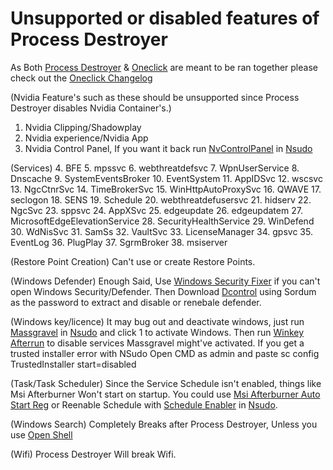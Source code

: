 # Unsupported or disabled features of Process Destroyer

As Both [Process Destroyer](https://github.com/QuakedK/Process-Destroyer/releases/download/Tweaker/Process-Destroyer-V1.5.bat) & [Oneclick](https://github.com/QuakedK/Oneclick) are meant to be ran together please check out the [Oneclick Changelog](https://github.com/QuakedK/Oneclick/blob/main/Unsupported%20Features.md)

(Nvidia Feature's such as these should be unsupported since Process Destroyer disables Nvidia Container's.)
1. Nvidia Clipping/Shadowplay
2. Nvidia experience/Nvidia App
3. Nvidia Control Panel, If you want it back run [NvControlPanel](https://github.com/QuakedK/Downloads/blob/main/NvControlPanel.bat) in [Nsudo](https://github.com/QuakedK/Downloads/blob/main/NSudoLG.exe)

(Services)
4. BFE
5. mpssvc
6. webthreatdefsvc
7. WpnUserService
8. Dnscache
9. SystemEventsBroker
10. EventSystem
11. AppIDSvc
12. wscsvc
13. NgcCtnrSvc 
14. TimeBrokerSvc
15. WinHttpAutoProxySvc
16. QWAVE
17. seclogon
18. SENS
19. Schedule
20. webthreatdefusersvc
21. hidserv
22. NgcSvc
23. sppsvc
24. AppXSvc
25. edgeupdate
26. edgeupdatem
27. MicrosoftEdgeElevationService
28. SecurityHealthService
29. WinDefend
30. WdNisSvc
31. SamSs
32. VaultSvc
33. LicenseManager
34. gpsvc
35. EventLog 
36. PlugPlay
37. SgrmBroker
38. msiserver 

(Restore Point Creation)
Can't use or create Restore Points.

(Windows Defender)
Enough Said, Use [Windows Security Fixer](https://github.com/QuakedK/Downloads/blob/main/Windows%20Security%20Fixer.bat) if you can't open Windows Security/Defender. Then Download [Dcontrol](https://github.com/QuakedK/Downloads/blob/main/Dcontrol.rar) using Sordum as the password to extract and disable or renebale defender.

(Windows key/licence)
It may bug out and deactivate windows, just run [Massgravel](https://github.com/QuakedK/Downloads/blob/main/Free%20Windows%20Key.bat) in [Nsudo](https://github.com/QuakedK/Downloads/blob/main/NSudoLG.exe) and click 1 to activate Windows. Then run [Winkey Afterrun](https://github.com/QuakedK/Downloads/blob/main/Winkey%20Afterrun.bat) to disable services Massgravel might've activated.
If you get a trusted installer error with NSudo Open CMD as admin and paste sc config TrustedInstaller start=disabled

(Task/Task Scheduler)
Since the Service Schedule isn't enabled, things like Msi Afterburner Won't start on startup. You could use [Msi Afterburner Auto Start Reg](https://github.com/QuakedK/Downloads/blob/main/Msi%20Afterburner%20Auto%20Start.reg) or Reenable Schedule with [Schedule Enabler](https://github.com/QuakedK/Downloads/blob/main/Reenable%20Schedule.bat) in [Nsudo](https://github.com/QuakedK/Downloads/blob/main/NSudoLG.exe).

(Windows Search)
Completely Breaks after Process Destroyer, Unless you use [Open Shell](https://github.com/Open-Shell/Open-Shell-Menu)

(Wifi)
Process Destroyer Will break Wifi.
